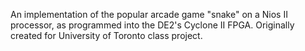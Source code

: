 An implementation of the popular arcade game "snake" on a Nios II processor, as programmed into the DE2's Cyclone II FPGA.  Originally created for University of Toronto class project.